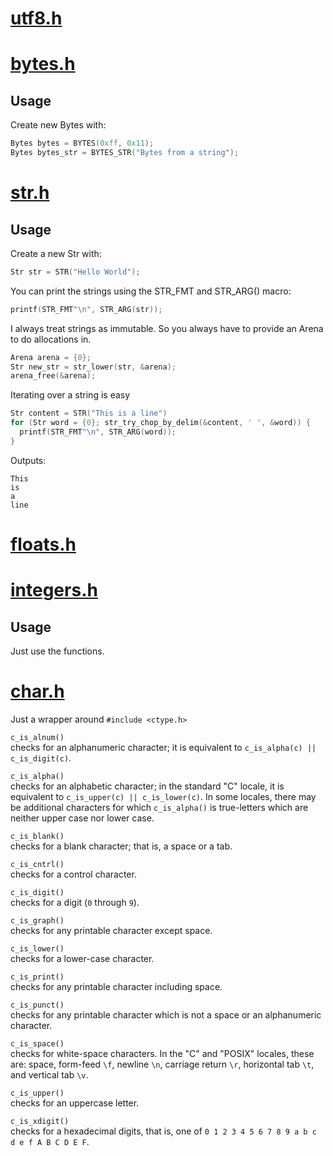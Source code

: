 # [utf8.h](https://github.com/Code-Nycticebus/clib/blob/main/src/types/utf8.h)
# [bytes.h](https://github.com/Code-Nycticebus/clib/blob/main/src/types/bytes.h)
## Usage
Create new Bytes with:
```c
Bytes bytes = BYTES(0xff, 0x11);
Bytes bytes_str = BYTES_STR("Bytes from a string");
```
# [str.h](https://github.com/Code-Nycticebus/clib/blob/main/src/types/str.h)
## Usage
Create a new Str with:
```c
Str str = STR("Hello World");
```

You can print the strings using the STR_FMT and STR_ARG() macro:
```c
printf(STR_FMT"\n", STR_ARG(str));
```

I always treat strings as immutable.
So you always have to provide an Arena to do allocations in.
```c
Arena arena = {0};
Str new_str = str_lower(str, &arena);
arena_free(&arena);
```


Iterating over a string is easy
```c
Str content = STR("This is a line")
for (Str word = {0}; str_try_chop_by_delim(&content, ' ', &word)) {
  printf(STR_FMT"\n", STR_ARG(word));
}
```
Outputs:
```console
This
is
a
line
```
# [floats.h](https://github.com/Code-Nycticebus/clib/blob/main/src/types/floats.h)
# [integers.h](https://github.com/Code-Nycticebus/clib/blob/main/src/types/integers.h)
## Usage
Just use the functions.
# [char.h](https://github.com/Code-Nycticebus/clib/blob/main/src/types/char.h)

Just a wrapper around ```#include <ctype.h>```

```c_is_alnum()```\
checks for an alphanumeric character; it is equivalent to
```c_is_alpha(c) || c_is_digit(c)```.

```c_is_alpha()```\
checks for an alphabetic character; in the standard "C" locale, it is
equivalent to ```c_is_upper(c) || c_is_lower(c)```. In some locales, there may
be additional characters for which ```c_is_alpha()``` is true-letters which are
neither upper case nor lower case.

```c_is_blank()```\
checks for a blank character; that is, a space or a tab.

```c_is_cntrl()```\
checks for a control character.

```c_is_digit()```\
checks for a digit (```0``` through ```9```).

```c_is_graph()```\
checks for any printable character except space.

```c_is_lower()```\
checks for a lower-case character.

```c_is_print()```\
checks for any printable character including space.

```c_is_punct()```\
checks for any printable character which is not a space or an alphanumeric
character.

```c_is_space()```\
checks for white-space characters. In the "C" and "POSIX"
locales, these are: space, form-feed ```\f```, newline ```\n```, carriage return
```\r```, horizontal tab ```\t```, and vertical tab ```\v```.

```c_is_upper()```\
checks for an uppercase letter.

```c_is_xdigit()```\
checks for a hexadecimal digits, that is, one of ```0 1 2 3 4 5 6 7 8 9 a b c d
e f A B C D E F```.

